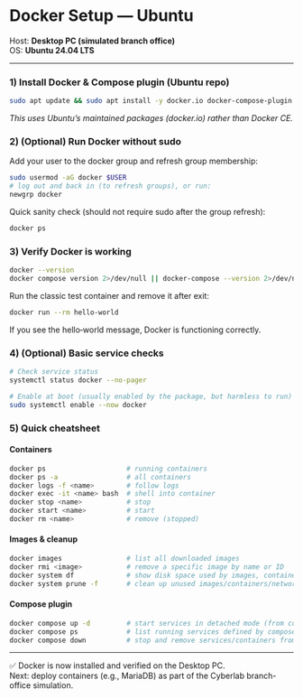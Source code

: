 # Docker Setup — Ubuntu

Host: **Desktop PC (simulated branch office)**   
OS: **Ubuntu 24.04 LTS**

---

### 1) Install Docker & Compose plugin (Ubuntu repo)

```bash
sudo apt update && sudo apt install -y docker.io docker-compose-plugin
```
*This uses Ubuntu’s maintained packages (docker.io) rather than Docker CE.*
<br>

### 2) (Optional) Run Docker without sudo

Add your user to the docker group and refresh group membership:

```bash
sudo usermod -aG docker $USER
# log out and back in (to refresh groups), or run:
newgrp docker
```
Quick sanity check (should not require sudo after the group refresh):
```bash
docker ps
```

### 3) Verify Docker is working
```bash
docker --version
docker compose version 2>/dev/null || docker-compose --version 2>/dev/null || echo "Compose plugin not found"
```
Run the classic test container and remove it after exit:
```bash
docker run --rm hello-world
```
If you see the hello‑world message, Docker is functioning correctly.

### 4) (Optional) Basic service checks
```bash
# Check service status
systemctl status docker --no-pager

# Enable at boot (usually enabled by the package, but harmless to run)
sudo systemctl enable --now docker
```
### 5) Quick cheatsheet
#### Containers
```bash
docker ps                    # running containers
docker ps -a                 # all containers
docker logs -f <name>        # follow logs
docker exec -it <name> bash  # shell into container
docker stop <name>           # stop
docker start <name>          # start
docker rm <name>             # remove (stopped)
```
#### Images & cleanup
```bash
docker images                # list all downloaded images
docker rmi <image>           # remove a specific image by name or ID
docker system df             # show disk space used by images, containers, volumes
docker system prune -f       # clean up unused images/containers/networks (force, careful)
```
#### Compose plugin
```bash
docker compose up -d         # start services in detached mode (from compose.yaml)
docker compose ps            # list running services defined by compose
docker compose down          # stop and remove services/containers from compose.yaml
```
---
✅ Docker is now installed and verified on the Desktop PC.  
Next: deploy containers (e.g., MariaDB) as part of the Cyberlab branch-office simulation.
